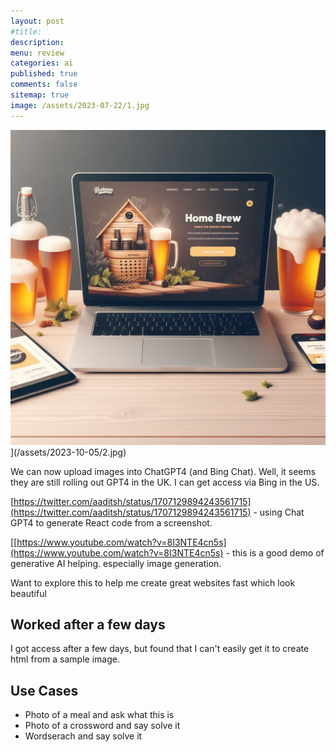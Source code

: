 ```yaml
---
layout: post
#title: 
description: 
menu: review
categories: ai 
published: true 
comments: false     
sitemap: true
image: /assets/2023-07-22/1.jpg
---
```


<!-- [![alt text](/assets/2023-07-22/1.jpg "email"){:width="800px"}](/assets/2023-07-22/1.jpg) -->
<!-- [![alt text](/assets/2023-08-01/1.jpg "email")](/assets/2023-08-01/1.jpg) -->

<!-- [![alt text](/assets/2023-08-23/3.jpg "email")](/assets/2023-08-23/3.jpg) -->
![alt text](/assets/2023-10-05/2.jpg "email")](/assets/2023-10-05/2.jpg)

We can now upload images into ChatGPT4 (and Bing Chat). Well, it seems they are still rolling out GPT4 in the UK. I can get access via Bing in the US.


[https://twitter.com/aaditsh/status/1707129894243561715](https://twitter.com/aaditsh/status/1707129894243561715) - using Chat GPT4 to generate React code from a screenshot.

[[https://www.youtube.com/watch?v=8I3NTE4cn5s](https://www.youtube.com/watch?v=8I3NTE4cn5s) - this is a good demo of generative AI helping. especially image generation.

Want to explore this to help me create great websites fast which look beautiful

## Worked after a few days

I got access after a few days, but found that I can't easily get it to create html from a sample image.


## Use Cases

- Photo of a meal and ask what this is
- Photo of a crossword and say solve it
- Wordserach and say solve it


